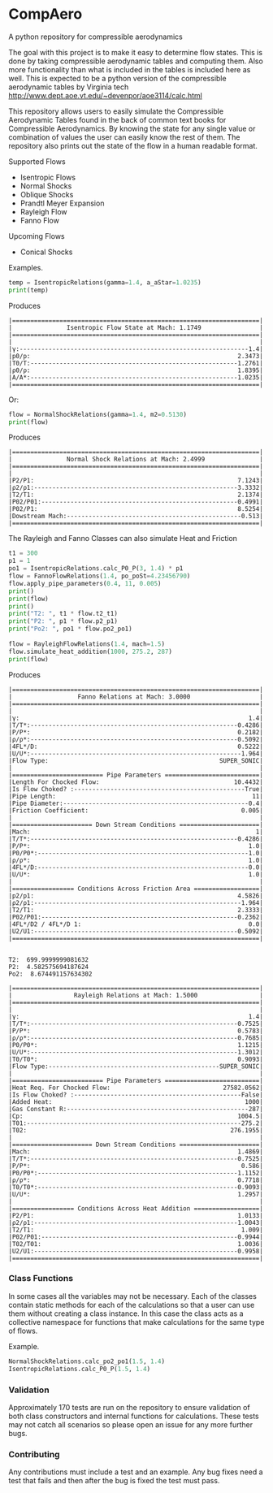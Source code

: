 # CompAero
A python repository for compressible aerodynamics

The goal with this project is to make it easy to determine flow states. This is done by taking compressible aerodynamic tables and computing them. Also more functionality than what is included in the tables is included here as well. This is expected to be a python version of the compressible aerodynamic tables by Virginia tech http://www.dept.aoe.vt.edu/~devenpor/aoe3114/calc.html



This repository allows users to easily simulate the Compressible Aerodynamic Tables found in the back of common text books for Compressible Aerodynamics. By knowing the state for any single value or combination of values the user can easily know the rest of them. The repository also prints out the state of the flow in a human readable format. 

Supported Flows

- Isentropic Flows
- Normal Shocks
- Oblique Shocks
- Prandtl Meyer Expansion
- Rayleigh Flow
- Fanno Flow

Upcoming Flows

- Conical Shocks

Examples.

```python
temp = IsentropicRelations(gamma=1.4, a_aStar=1.0235)
print(temp)
```

Produces

```
|====================================================================|
|               Isentropic Flow State at Mach: 1.1749                |
|====================================================================|
|                                                                    |
|γ:---------------------------------------------------------------1.4|
|p0/p:                                                         2.3473|
|T0/T:---------------------------------------------------------1.2761|
|ρ0/ρ:                                                         1.8395|
|A/A*:---------------------------------------------------------1.0235|
|====================================================================|
```

Or:

```python
flow = NormalShockRelations(gamma=1.4, m2=0.5130)
print(flow)
```

Produces

```
|====================================================================|
|               Normal Shock Relations at Mach: 2.4999               |
|====================================================================|
|                                                                    |
|P2/P1:                                                        7.1243|
|ρ2/ρ1:--------------------------------------------------------3.3332|
|T2/T1:                                                        2.1374|
|P02/P01:------------------------------------------------------0.4991|
|P02/P1:                                                       8.5254|
|Dowstream Mach:------------------------------------------------0.513|
|====================================================================|
```

The Rayleigh and Fanno Classes can also simulate Heat and Friction

```python
t1 = 300
p1 = 1
po1 = IsentropicRelations.calc_P0_P(3, 1.4) * p1
flow = FannoFlowRelations(1.4, po_poSt=4.23456790)
flow.apply_pipe_parameters(0.4, 11, 0.005)
print()
print(flow)
print()
print("T2: ", t1 * flow.t2_t1)
print("P2: ", p1 * flow.p2_p1)
print("Po2: ", po1 * flow.po2_po1)
    
flow = RayleighFlowRelations(1.4, mach=1.5)
flow.simulate_heat_addition(1000, 275.2, 287)
print(flow)
```

Produces

```
|====================================================================|
|                  Fanno Relations at Mach: 3.0000                   |
|====================================================================|
|                                                                    |
|γ:                                                               1.4|
|T/T*:---------------------------------------------------------0.4286|
|P/P*:                                                         0.2182|
|ρ/ρ*:---------------------------------------------------------0.5092|
|4FL*/D:                                                       0.5222|
|U/U*:----------------------------------------------------------1.964|
|Flow Type:                                               SUPER_SONIC|
|                                                                    |
|========================= Pipe Parameters ==========================|
|Length For Chocked Flow:                                     10.4432|
|Is Flow Choked? :-----------------------------------------------True|
|Pipe Length:                                                      11|
|Pipe Diameter:---------------------------------------------------0.4|
|Friction Coefficient:                                          0.005|
|                                                                    |
|====================== Down Stream Conditions ======================|
|Mach:                                                              1|
|T/T*:---------------------------------------------------------0.4286|
|P/P*:                                                            1.0|
|P0/P0*:----------------------------------------------------------1.0|
|ρ/ρ*:                                                            1.0|
|4FL*/D:----------------------------------------------------------0.0|
|U/U*:                                                            1.0|
|                                                                    |
|================= Conditions Across Friction Area ==================|
|p2/p1:                                                        4.5826|
|ρ2/ρ1:---------------------------------------------------------1.964|
|T2/T1:                                                        2.3333|
|P02/P01:------------------------------------------------------0.2362|
|4FL*/D2 / 4FL*/D 1:                                              0.0|
|U2/U1:--------------------------------------------------------0.5092|
|====================================================================|


T2:  699.9999999081632
P2:  4.582575694187624
Po2:  8.674491157634302

|====================================================================|
|                 Rayleigh Relations at Mach: 1.5000                 |
|====================================================================|
|                                                                    |
|γ:                                                               1.4|
|T/T*:---------------------------------------------------------0.7525|
|P/P*:                                                         0.5783|
|ρ/ρ*:---------------------------------------------------------0.7685|
|P0/P0*:                                                       1.1215|
|U/U*:---------------------------------------------------------1.3012|
|T0/T0*:                                                       0.9093|
|Flow Type:-----------------------------------------------SUPER_SONIC|
|                                                                    |
|========================= Pipe Parameters ==========================|
|Heat Req. For Chocked Flow:                               27582.0562|
|Is Flow Choked? :----------------------------------------------False|
|Added Heat:                                                     1000|
|Gas Constant R:--------------------------------------------------287|
|Cp:                                                           1004.5|
|T01:-----------------------------------------------------------275.2|
|T02:                                                        276.1955|
|                                                                    |
|====================== Down Stream Conditions ======================|
|Mach:                                                         1.4869|
|T/T*:---------------------------------------------------------0.7525|
|P/P*:                                                          0.586|
|P0/P0*:-------------------------------------------------------1.1152|
|ρ/ρ*:                                                         0.7718|
|T0/T0*:-------------------------------------------------------0.9093|
|U/U*:                                                         1.2957|
|                                                                    |
|================= Conditions Across Heat Addition ==================|
|P2/P1:                                                        1.0133|
|ρ2/ρ1:--------------------------------------------------------1.0043|
|T2/T1:                                                         1.009|
|P02/P01:------------------------------------------------------0.9944|
|T02/T01:                                                      1.0036|
|U2/U1:--------------------------------------------------------0.9958|
|====================================================================|
```



### Class Functions

In some cases all the variables may not be necessary. Each of the classes contain static methods for each of the calculations so that a user can use them without creating  a class instance. In this case the class acts as a collective namespace for functions that make calculations for the same type of flows.

Example.

```python
NormalShockRelations.calc_po2_po1(1.5, 1.4)
IsentropicRelations.calc_P0_P(1.5, 1.4)
```

### Validation

Approximately 170 tests are run on the repository to ensure validation of both class constructors and internal functions for calculations. These tests may not catch all scenarios so please open an issue for any more further bugs. 



### Contributing

Any contributions must include a test and an example. Any bug fixes need a test that fails and then after the bug is fixed the test must pass. 
